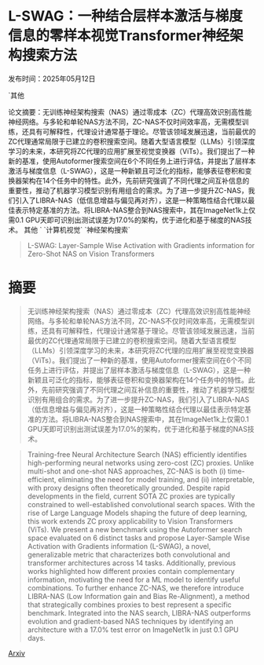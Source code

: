 # L-SWAG：一种结合层样本激活与梯度信息的零样本视觉Transformer神经架构搜索方法

发布时间：2025年05月12日

`其他

<example>
论文摘要：无训练神经架构搜索（NAS）通过零成本（ZC）代理高效识别高性能神经网络。与多轮和单轮NAS方法不同，ZC-NAS不仅时间效率高，无需模型训练，还具有可解释性，代理设计通常基于理论。尽管该领域发展迅速，当前最优的ZC代理通常局限于已建立的卷积搜索空间。随着大型语言模型（LLMs）引领深度学习的未来，本研究将ZC代理的应用扩展至视觉变换器（ViTs）。我们提出了一种新的基准，使用Autoformer搜索空间在6个不同任务上进行评估，并提出了层样本激活与梯度信息（L-SWAG），这是一种新颖且可泛化的指标，能够表征卷积和变换器架构在14个任务中的特性。此外，先前研究强调了不同代理之间互补信息的重要性，推动了机器学习模型识别有用组合的需求。为了进一步提升ZC-NAS，我们引入了LIBRA-NAS（低信息增益与偏见再对齐），这是一种策略性结合代理以最佳表示特定基准的方法。将LIBRA-NAS整合到NAS搜索中，其在ImageNet1k上仅需0.1 GPU天即可识别出测试误差为17.0%的架构，优于进化和基于梯度的NAS技术。
其他
</example>` `计算机视觉` `神经架构搜索`

> L-SWAG: Layer-Sample Wise Activation with Gradients information for Zero-Shot NAS on Vision Transformers

# 摘要

> 无训练神经架构搜索（NAS）通过零成本（ZC）代理高效识别高性能神经网络。与多轮和单轮NAS方法不同，ZC-NAS不仅时间效率高，无需模型训练，还具有可解释性，代理设计通常基于理论。尽管该领域发展迅速，当前最优的ZC代理通常局限于已建立的卷积搜索空间。随着大型语言模型（LLMs）引领深度学习的未来，本研究将ZC代理的应用扩展至视觉变换器（ViTs）。我们提出了一种新的基准，使用Autoformer搜索空间在6个不同任务上进行评估，并提出了层样本激活与梯度信息（L-SWAG），这是一种新颖且可泛化的指标，能够表征卷积和变换器架构在14个任务中的特性。此外，先前研究强调了不同代理之间互补信息的重要性，推动了机器学习模型识别有用组合的需求。为了进一步提升ZC-NAS，我们引入了LIBRA-NAS（低信息增益与偏见再对齐），这是一种策略性结合代理以最佳表示特定基准的方法。将LIBRA-NAS整合到NAS搜索中，其在ImageNet1k上仅需0.1 GPU天即可识别出测试误差为17.0%的架构，优于进化和基于梯度的NAS技术。

> Training-free Neural Architecture Search (NAS) efficiently identifies high-performing neural networks using zero-cost (ZC) proxies. Unlike multi-shot and one-shot NAS approaches, ZC-NAS is both (i) time-efficient, eliminating the need for model training, and (ii) interpretable, with proxy designs often theoretically grounded. Despite rapid developments in the field, current SOTA ZC proxies are typically constrained to well-established convolutional search spaces. With the rise of Large Language Models shaping the future of deep learning, this work extends ZC proxy applicability to Vision Transformers (ViTs). We present a new benchmark using the Autoformer search space evaluated on 6 distinct tasks and propose Layer-Sample Wise Activation with Gradients information (L-SWAG), a novel, generalizable metric that characterizes both convolutional and transformer architectures across 14 tasks. Additionally, previous works highlighted how different proxies contain complementary information, motivating the need for a ML model to identify useful combinations. To further enhance ZC-NAS, we therefore introduce LIBRA-NAS (Low Information gain and Bias Re-Alignment), a method that strategically combines proxies to best represent a specific benchmark. Integrated into the NAS search, LIBRA-NAS outperforms evolution and gradient-based NAS techniques by identifying an architecture with a 17.0% test error on ImageNet1k in just 0.1 GPU days.

[Arxiv](https://arxiv.org/abs/2505.07300)